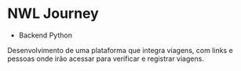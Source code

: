 # NWL Journey

- Backend Python

Desenvolvimento de uma plataforma que integra viagens, com links e pessoas onde irão acessar para verificar e registrar viagens.
